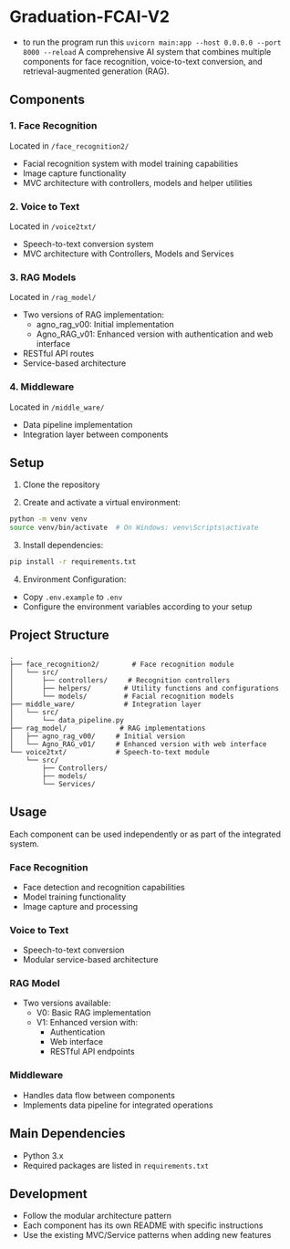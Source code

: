 # Graduation-FCAI-V2
- to run the program run this `uvicorn main:app --host 0.0.0.0 --port 8000 --reload`
A comprehensive AI system that combines multiple components for face recognition, voice-to-text conversion, and retrieval-augmented generation (RAG).

## Components

### 1. Face Recognition
Located in `/face_recognition2/`
- Facial recognition system with model training capabilities
- Image capture functionality
- MVC architecture with controllers, models and helper utilities

### 2. Voice to Text
Located in `/voice2txt/`
- Speech-to-text conversion system
- MVC architecture with Controllers, Models and Services

### 3. RAG Models
Located in `/rag_model/`
- Two versions of RAG implementation:
  - agno_rag_v00: Initial implementation
  - Agno_RAG_v01: Enhanced version with authentication and web interface
- RESTful API routes
- Service-based architecture

### 4. Middleware
Located in `/middle_ware/`
- Data pipeline implementation
- Integration layer between components

## Setup

1. Clone the repository

2. Create and activate a virtual environment:
```bash
python -m venv venv
source venv/bin/activate  # On Windows: venv\Scripts\activate
```

3. Install dependencies:
```bash
pip install -r requirements.txt
```

4. Environment Configuration:
- Copy `.env.example` to `.env`
- Configure the environment variables according to your setup

## Project Structure

```
.
├── face_recognition2/        # Face recognition module
│   └── src/
│       ├── controllers/     # Recognition controllers
│       ├── helpers/        # Utility functions and configurations
│       └── models/         # Facial recognition models
├── middle_ware/            # Integration layer
│   └── src/
│       └── data_pipeline.py
├── rag_model/             # RAG implementations
│   ├── agno_rag_v00/     # Initial version
│   └── Agno_RAG_v01/     # Enhanced version with web interface
└── voice2txt/            # Speech-to-text module
    └── src/
        ├── Controllers/
        ├── models/
        └── Services/
```

## Usage

Each component can be used independently or as part of the integrated system.

### Face Recognition
- Face detection and recognition capabilities
- Model training functionality
- Image capture and processing

### Voice to Text
- Speech-to-text conversion
- Modular service-based architecture

### RAG Model
- Two versions available:
  - V0: Basic RAG implementation
  - V1: Enhanced version with:
    - Authentication
    - Web interface
    - RESTful API endpoints

### Middleware
- Handles data flow between components
- Implements data pipeline for integrated operations

## Main Dependencies

- Python 3.x
- Required packages are listed in `requirements.txt`

## Development

- Follow the modular architecture pattern
- Each component has its own README with specific instructions
- Use the existing MVC/Service patterns when adding new features
